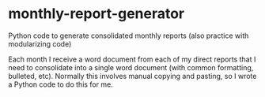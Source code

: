 # monthly-report-generator
Python code to generate consolidated monthly reports (also practice with modularizing code)

Each month I receive a word document from each of my direct reports that I need to consolidate into a single word document (with common formatting, bulleted, etc). Normally this involves manual copying and pasting, so I wrote a Python code to do this for me.
